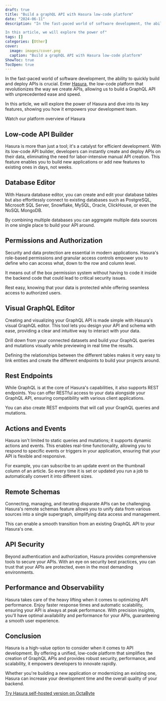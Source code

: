 ```yaml
---
draft: true
title: "Build a graphQL API with Hasura low-code platform"
date: "2024-06-11"
description: "In the fast-paced world of software development, the ability to quickly build and deploy APIs is crucial. Enter Hasura, the low-code platform that revolutionizes the way we create APIs, allowing us to build a GraphQL API with unprecedented ease and speed.

In this article, we will explore the power of"
tags: []
categories: [Other]
cover:
  image: images/cover.png
  caption: "Build a graphQL API with Hasura low-code platform"
ShowToc: true
TocOpen: true
---
```



In the fast\-paced world of software development, the ability to quickly build and deploy APIs is crucial. Enter [Hasura](https://octabyte.io/open-source/hasura?ref=blog.octabyte.io), the low\-code platform that revolutionizes the way we create APIs, allowing us to build a GraphQL API with unprecedented ease and speed. 

In this article, we will explore the power of Hasura and dive into its key features, showing you how it empowers your development team.



Watch our platform overview of Hasura



## **Low\-code API Builder**

Hasura is more than just a tool; it's a catalyst for efficient development. With its low\-code API builder, developers can instantly create and deploy APIs on their data, eliminating the need for labor\-intensive manual API creation. This feature enables you to build new applications or add new features to existing ones in days, not weeks.

## **Database Editor**

With Hasura database editor, you can create and edit your database tables but also effortlessly connect to existing databases such as PostgreSQL, Microsoft SQL Server, Snowflake, MySQL, Oracle, ClickHouse, or even the NoSQL MongoDB.

By combining multiple databases you can aggregate multiple data sources in one single place to build your API around. 

## **Permissions and Authorization**

Security and data protection are essential in modern applications. Hasura's role\-based permissions and granular access controls empower you to define who can access what, down to the row and column level. 

It means out of the box permission system without having to code it inside the backend code that could lead to critical security issues.

Rest easy, knowing that your data is protected while offering seamless access to authorized users.

## **Visual GraphQL Editor**

Creating and visualizing your GraphQL API is made simple with Hasura's visual GraphQL editor. This tool lets you design your API and schema with ease, providing a clear and intuitive way to interact with your data.

Drill down from your connected datasets and build your GraphQL queries and mutations visually while previewing in real time the results.

Defining the relationships between the different tables makes it very easy to link entities and create the different endpoints to build your projects around.

## **Rest Endpoints**

While GraphQL is at the core of Hasura's capabilities, it also supports REST endpoints. You can offer RESTful access to your data alongside your GraphQL API, ensuring compatibility with various client applications.

You can also create REST endpoints that will call your GraphQL queries and mutations.

## **Actions and Events**

Hasura isn't limited to static queries and mutations; it supports dynamic actions and events. This enables real\-time functionality, allowing you to respond to specific events or triggers in your application, ensuring that your API is flexible and responsive.

For example, you can subscribe to an update event on the thumbnail column of an article. So every time it is set or updated you run a job to automatically convert it into different sizes.

## **Remote Schemas**

Connecting, managing, and iterating disparate APIs can be challenging. Hasura's remote schemas feature allows you to unify data from various sources into a single supergraph, simplifying data access and management.

This can enable a smooth transition from an existing GraphQL API to your Hasura's one.

## **API Security**

Beyond authentication and authorization, Hasura provides comprehensive tools to secure your APIs. With an eye on security best practices, you can trust that your APIs are protected, even in the most demanding environments.

## **Performance and Observability**

Hasura takes care of the heavy lifting when it comes to optimizing API performance. Enjoy faster response times and automatic scalability, ensuring your API is always at peak performance. With precision insights, you'll have optimal availability and performance for your APIs, guaranteeing a smooth user experience.

## **Conclusion**

Hasura is a high\-value option to consider when it comes to API development. By offering a unified, low\-code platform that simplifies the creation of GraphQL APIs and provides robust security, performance, and scalability, it empowers developers to innovate rapidly. 

Whether you're building a new application or modernizing an existing one, Hasura can increase your development time and the overall quality of your backend.

[Try Hasura self\-hosted version on OctaByte](https://octabyte.io/open-source/hasura?ref=blog.octabyte.io)



